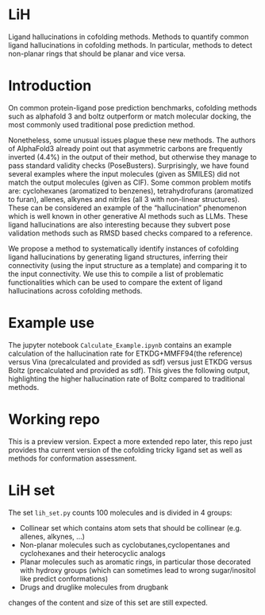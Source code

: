 # LiH
Ligand hallucinations in cofolding methods. Methods to quantify common ligand hallucinations in cofolding methods. In particular, methods to detect non-planar rings that should be planar and vice versa. 

# Introduction
On common protein-ligand pose prediction benchmarks, cofolding methods such as alphafold 3 and boltz outperform or match molecular docking, the most commonly used traditional pose prediction method.

Nonetheless, some unusual issues plague these new methods. The authors of AlphaFold3 already point out that asymmetric carbons are frequently inverted (4.4%) in the output of their method, but otherwise they manage to pass standard validity checks (PoseBusters). Surprisingly, we have found several examples where the input molecules (given as SMILES) did not match the output molecules (given as CIF). Some common problem motifs are: cyclohexanes (aromatized to benzenes), tetrahydrofurans (aromatized to furan), allenes, alkynes and nitriles (all 3 with non-linear structures). These can be considered an example of the “hallucination” phenomenon which is well known in other generative AI methods such as LLMs. These ligand hallucinations are also interesting because they subvert pose validation methods such as RMSD based checks compared to a reference.

We propose a method to systematically identify instances of cofolding ligand hallucinations by generating ligand structures, inferring their connectivity (using the input structure as a template) and comparing it to the input connectivity. We use this to compile a list of problematic functionalities which can be used to compare the extent of ligand hallucinations across cofolding methods.

# Example use
The jupyter notebook `Calculate_Example.ipynb` contains an example calculation of the hallucination rate for ETKDG+MMFF94(the reference) versus Vina (precalculated and provided as sdf) versus just ETKDG versus Boltz (precalculated and provided as sdf). This gives the following output, highlighting the higher hallucination rate of Boltz compared to traditional methods.

# Working repo
This is a preview version. Expect a more extended repo later, this repo just provides tha current version of the cofolding tricky ligand set as well as methods for conformation assessment. 

# LiH set
The set `lih_set.py` counts 100 molecules and is divided in 4 groups:
- Collinear set which contains atom sets that should be collinear (e.g. allenes, alkynes, ...)
- Non-planar molecules such as cyclobutanes,cyclopentanes and cyclohexanes and their heterocyclic analogs
- Planar molecules such as aromatic rings, in particular those decorated with hydroxy groups (which can sometimes lead to wrong sugar/inositol like predict conformations)
- Drugs and druglike molecules from drugbank
  
changes of the content and size of this set are still expected.
